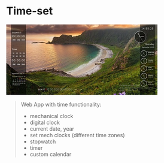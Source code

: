 # Time-set

![time-set-image](/assets/images/timeset-cut.jpg)
> Web App with time functionality: 
> - mechanical clock 
> - digital clock 
> - current date, year 
> - set mech clocks (different time zones)
> - stopwatch
> - timer
> - custom calendar
